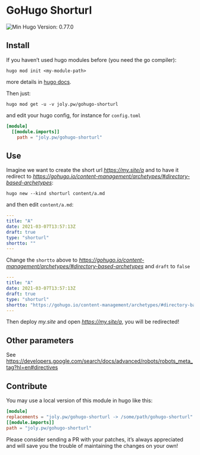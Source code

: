 <!-- insert
---
title: GoHugo Shorturl
date: 2021-08-21T16:25:33
gometa: "joly.pw/gohugo-shorturl git https://github.com/cljoly/gohugo-shorturl"
---
{{< github_badge >}}
end_insert -->
<!-- remove -->
# GoHugo Shorturl
<!-- end_remove -->

![Min Hugo Version: 0.77.0](https://img.shields.io/badge/min%20Hugo%20version-0.78.0-lightgrey?logo=hugo)

## Install

If you haven’t used hugo modules before (you need the go compiler):
```
hugo mod init <my-module-path>
```
more details in [hugo docs](https://gohugo.io/hugo-modules/use-modules/).

Then just:
```
hugo mod get -u -v joly.pw/gohugo-shorturl
```
and edit your hugo config, for instance for `config.toml`

``` toml
[module]
  [[module.imports]]
    path = "joly.pw/gohugo-shorturl"
```

## Use

Imagine we want to create the short url *https://my.site/a* and to have it redirect to *https://gohugo.io/content-management/archetypes/#directory-based-archetypes*:
```
hugo new --kind shorturl content/a.md
```
and then edit `content/a.md`:
``` yaml
---
title: "A"
date: 2021-03-07T13:57:13Z
draft: true
type: "shorturl"
shortto: ""
---
```
Change the `shortto` above to *https://gohugo.io/content-management/archetypes/#directory-based-archetypes* and `draft` to `false`
``` yaml
---
title: "A"
date: 2021-03-07T13:57:13Z
draft: true
type: "shorturl"
shortto: "https://gohugo.io/content-management/archetypes/#directory-based-archetypes"
---
```

Then deploy *my.site* and open *https://my.site/a*, you will be redirected!

## Other parameters

See https://developers.google.com/search/docs/advanced/robots/robots_meta_tag?hl=en#directives

## Contribute

You may use a local version of this module in hugo like this:

```toml
[module]
replacements = "joly.pw/gohugo-shorturl -> /some/path/gohugo-shorturl"
[[module.imports]]
path = "joly.pw/gohugo-shorturl"
```

Please consider sending a PR with your patches, it’s always appreciated and will save you the trouble of maintaining the changes on your own!
